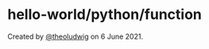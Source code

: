 # hello-world/python/function

Created by [@theoludwig](https://github.com/theoludwig) on 6 June 2021.
